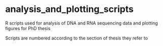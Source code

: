 # analysis_and_plotting_scripts
R scripts used for analysis of DNA and RNA sequencing data and plotting figures for PhD thesis

Scripts are numbered according to the section of thesis they refer to
